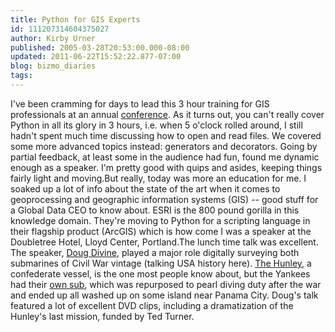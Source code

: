 ```yaml
---
title: Python for GIS Experts
id: 111207314604375027
author: Kirby Urner
published: 2005-03-28T20:53:00.000-08:00
updated: 2011-06-22T15:52:22.877-07:00
blog: bizmo_diaries
tags: 
---
```


I've been cramming for days to lead this 3 hour training for GIS professionals at an annual [conference](http://www.orurisa.org/events/gisinact/2005event/). As it turns out, you can't really cover Python in all its glory in 3 hours, i.e. when 5 o'clock rolled around, I still hadn't spent much time discussing how to open and read files. We covered some more advanced topics instead: generators and decorators. Going by partial feedback, at least some in the audience had fun, found me dynamic enough as a speaker. I'm pretty good with quips and asides, keeping things fairly light and moving.But really, today was more an education for me. I soaked up a lot of info about the state of the art when it comes to geoprocessing and geographic information systems (GIS) -- good stuff for a Global Data CEO to know about. ESRI is the 800 pound gorilla in this knowledge domain. They're moving to Python for a scripting language in their flagship product (ArcGIS) which is how come I was a speaker at the Doubletree Hotel, Lloyd Center, Portland.The lunch time talk was excellent. The speaker, [Doug Divine](http://www.pacificsurvey.com/), played a major role digitally surveying both submarines of Civil War vintage (talking USA history here). [The Hunley](http://www.hunley.org/), a confederate vessel, is the one most people know about, but the Yankees had their [own sub](http://history-sites.com/mb/cw/cwnavy/index.cgi?noframes;read=473), which was repurposed to pearl diving duty after the war and ended up all washed up on some island near Panama City. Doug's talk featured a lot of excellent DVD clips, including a dramatization of the Hunley's last mission, funded by Ted Turner.